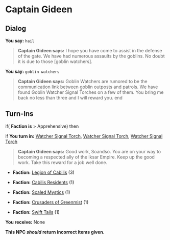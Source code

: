 # Captain Gideen
## Dialog

**You say:** `hail`



>**Captain Gideen says:** I hope you have come to assist in the defense of the gate. We have had numerous assaults by the goblins. No doubt it is due to those [goblin watchers].

**You say:** `goblin watchers`



>**Captain Gideen says:** Goblin Watchers are rumored to be the communication link between goblin outposts and patrols. We have found Goblin Watcher Signal Torches on a few of them. You bring me back no less than three and I will reward you.
end

## Turn-Ins





if( **Faction is** > Apprehensive) then


if **You turn in:** [Watcher Signal Torch](/item/12441), [Watcher Signal Torch](/item/12441), [Watcher Signal Torch](/item/12441)



>**Captain Gideen says:** Good work, Soandso. You are on your way to becoming a respected ally of the Iksar Empire. Keep up the good work. Take this reward for a job well done.



* __Faction:__ [Legion of Cabilis](/faction/441) (3)



* __Faction:__ [Cabilis Residents](/faction/440) (1)



* __Faction:__ [Scaled Mystics](/faction/445) (1)



* __Faction:__ [Crusaders of Greenmist](/faction/442) (1)



* __Faction:__ [Swift Tails](/faction/444) (1)



 **You receive:** None 


**This NPC *should* return incorrect items given.**






